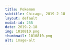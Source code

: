 ```yaml
---
title: Pokemon
subtitle: Chicago, 2019-2-18
layout: default
modal-id: 255
date: 2019-2-18
img: 1010810.png
thumbnail: 1010810.png
alt: image-alt
---
```

